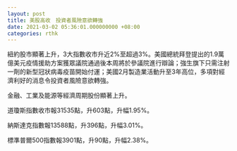 ```yaml
---
layout: post
title: 美股高收　投資者風險意欲轉強
date: 2021-03-02 05:36:01.000000000 +08:00
categories: rthk
---
```


紐約股市顯著上升，3大指數收市升近2%至超過3%。美國總統拜登提出的1.9萬億美元疫情援助方案獲眾議院通過後本周將於參議院進行辯論；強生旗下只需注射一劑的新型冠狀病毒疫苗開始付運；美國2月製造業活動升至3年高位，多項對經濟利好的消息令投資者風險意欲轉強。

金融、工業及能源等經濟周期股份顯著上升。

道瓊斯指數收市報31535點，升603點，升幅1.95%。

納斯達克指數報13588點，升396點，升幅3.01%。

標準普爾500指數報3901點，升90點，升幅2.38%。
